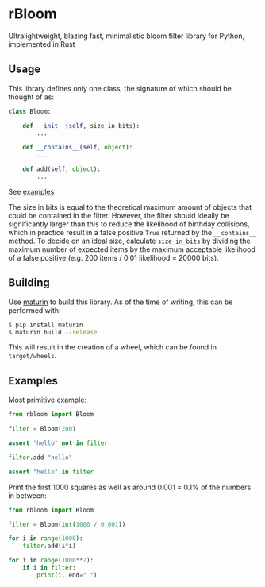 # rBloom

Ultralightweight, blazing fast, minimalistic bloom filter library for Python, implemented in Rust

## Usage

This library defines only one class, the signature of which should be thought of as:

```python
class Bloom:

    def __init__(self, size_in_bits):
        ...

    def __contains__(self, object):
        ...

    def add(self, object):
        ...
```

See [examples](#examples)

The size in bits is equal to the theoretical maximum amount of objects that could be
contained in the filter. However, the filter should ideally be significantly larger
than this to reduce the likelihood of birthday collisions, which in practice result
in a false positive `True` returned by the `__contains__` method. To decide on an ideal
size, calculate `size_in_bits` by dividing the maximum number of expected items by the
maximum acceptable likelihood of a false positive
(e.g. 200 items / 0.01 likelihood = 20000 bits).

## Building

Use [maturin](https://github.com/PyO3/maturin) to build this library.
As of the time of writing, this can be performed with:

```sh
$ pip install maturin
$ maturin build --release
```

This will result in the creation of a wheel, which can be found in `target/wheels`.

## Examples

Most primitive example:

```python
from rbloom import Bloom

filter = Bloom(200)

assert "hello" not in filter

filter.add "hello"

assert "hello" in filter
```

Print the first 1000 squares as well as around 0.001 = 0.1% of the numbers in between:

```python
from rbloom import Bloom

filter = Bloom(int(1000 / 0.001))

for i in range(1000):
    filter.add(i*i)

for i in range(1000**2):
    if i in filter:
        print(i, end=" ")
```
